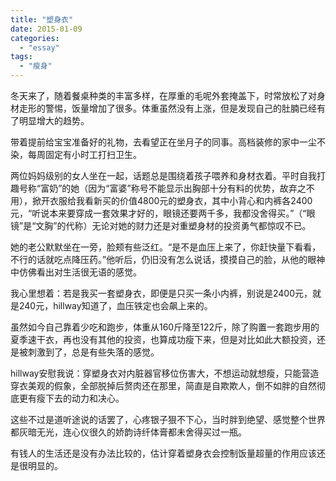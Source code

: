 ```yaml
---
title: "塑身衣"
date: 2015-01-09
categories: 
  - "essay"
tags: 
  - "瘦身"
---
```


冬天来了，随着餐桌种类的丰富多样，在厚重的毛呢外套掩盖下，时常放松了对身材走形的警惕，饭量增加了很多。体重虽然没有上涨，但是发现自己的肚腩已经有了明显增大的趋势。

带着提前给宝宝准备好的礼物，去看望正在坐月子的同事。高档装修的家中一尘不染，每周固定有小时工打扫卫生。

两位妈妈级别的女人坐在一起，话题总是围绕着孩子喂养和身材衣着。平时自我打趣号称“富奶”的她（因为“富婆”称号不能显示出胸部十分有料的优势，故弃之不用），掀开衣服给我看新买的价值4800元的塑身衣，其中小背心和内裤各2400元，“听说本来要穿成一套效果才好的，眼镜还要两千多，我都没舍得买。”（“眼镜”是“文胸”的代称）无论对她的财力还是对重塑身材的投资勇气都惊叹不已。

她的老公默默坐在一旁，脸颊有些泛红。“是不是血压上来了，你赶快量下看看，不行的话就吃点降压药。”他听后，仍旧没有怎么说话，摸摸自己的脸，从他的眼神中仿佛看出对生活很无语的感觉。

我心里想着：若是我买一套塑身衣，即便是只买一条小内裤，别说是2400元，就是240元，hillway知道了，血压铁定也会飙上来的。

虽然如今自己靠着少吃和跑步，体重从160斤降至122斤，除了购置一套跑步用的夏季速干衣，再也没有其他的投资，也算成功瘦下来，但是对比如此大额投资，还是被刺激到了，总是有些失落的感觉。

hillway安慰我说：穿塑身衣对内脏器官移位伤害大，不想运动就想瘦，只能营造穿衣美观的假象，全部脱掉后赘肉还在那里，简直是自欺欺人，倒不如胖的自然彻底更有瘦下去的动力和决心。

这些不过是道听途说的话罢了，心疼银子狠不下心，当时胖到绝望、感觉整个世界都灰暗无光，连心仪很久的娇韵诗纤体膏都未舍得买过一瓶。

有钱人的生活还是没有办法比较的，估计穿着塑身衣会控制饭量超量的作用应该还是很明显的。

